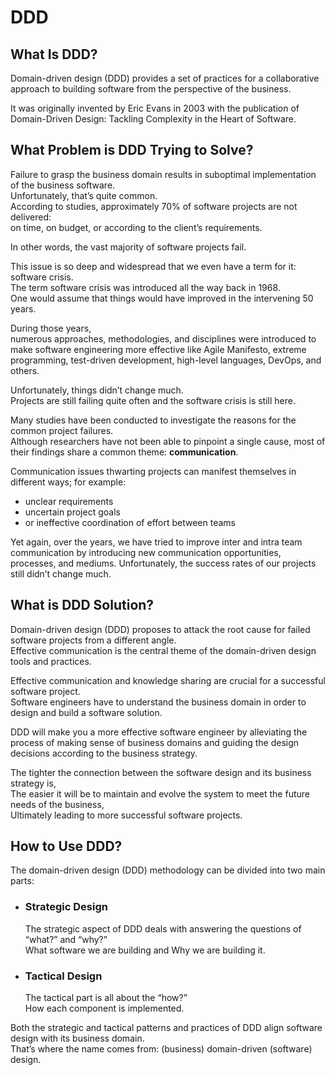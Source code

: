 # DDD

## What Is DDD?

Domain-driven design (DDD) provides a set of practices for a collaborative approach to building software from the perspective of the business.

It was originally invented by Eric Evans in 2003 with
the publication of Domain-Driven Design: Tackling Complexity in the Heart of Software.

## What Problem is DDD Trying to Solve?

Failure to grasp the business domain results in suboptimal implementation of the business software.  
Unfortunately, that’s quite common.  
According to studies, approximately 70% of software projects are not delivered:  
on time, on budget, or according to the client’s requirements.

In other words, the vast majority of software projects fail.

This issue is so deep and widespread that we even have a term for it: software crisis.  
The term software crisis was introduced all the way back in 1968.  
One would assume that things would have improved in the intervening 50 years.

During those years,  
numerous approaches, methodologies, and disciplines were introduced to make software engineering more effective like
Agile Manifesto, extreme programming, test-driven development, high-level languages, DevOps, and others.

Unfortunately, things didn’t change much.  
Projects are still failing quite often and the software crisis is still here.

Many studies have been conducted to investigate the reasons for the common project failures.  
Although researchers have not been able to pinpoint a single cause, most of their findings share a common theme: **communication**.

Communication issues thwarting projects can manifest themselves in different ways; for example:

- unclear requirements
- uncertain project goals
- or ineffective coordination of effort between teams

Yet again, over the years, we have tried to improve inter and intra team communication by introducing new communication opportunities, processes, and mediums. Unfortunately, the success rates of our projects still didn’t change much.

## What is DDD Solution?

Domain-driven design (DDD) proposes to attack the root cause for failed software projects from a different angle.  
Effective communication is the central theme of the domain-driven design tools and practices.

Effective communication and knowledge sharing are crucial for a successful software project.  
Software engineers have to understand the business domain in order to design and build a software solution.

DDD will make you a more effective software engineer by alleviating the process of making sense of business domains and guiding the design decisions according to the business strategy.

The tighter the connection between the software design and its business strategy is,  
The easier it will be to maintain and evolve the system to meet the future needs of the business,  
Ultimately leading to more successful software projects.

## How to Use DDD?

The domain-driven design (DDD) methodology can be divided into two main parts:

- ### Strategic Design

  The strategic aspect of DDD deals with answering the questions of “what?” and “why?”  
  What software we are building and Why we are building it.

- ### Tactical Design

  The tactical part is all about the “how?”  
  How each component is implemented.

Both the strategic and tactical patterns and practices of DDD align software design with its business domain.  
That’s where the name comes from: (business) domain-driven (software) design.
